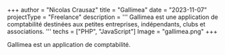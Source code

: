 +++
author = "Nicolas Crausaz"
title = "Gallimea"
date = "2023-11-07"
projectType = "Freelance"
description = '''
Gallimea est une application de comptabilité destinées aux petites entreprises, indépendants, clubs et associations.
'''
techs = ["PHP", "JavaScript"]
Image = "gallimea.png"
+++

Gallimea est un application de comptabilité.